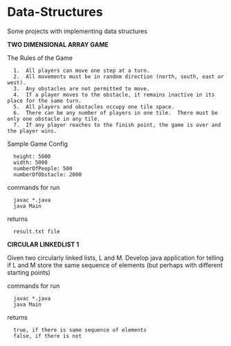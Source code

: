 # Data-Structures
Some projects with implementing data structures

**TWO DIMENSIONAL ARRAY GAME**

The Rules of the Game

      1.  All players can move one step at a turn.
      2.  All movements must be in random direction (north, south, east or west).
      3.  Any obstacles are not permitted to move.
      4.  If a player moves to the obstacle, it remains inactive in its place for the same turn.
      5.  All players and obstacles occupy one tile space.
      6.  There can be any number of players in one tile.  There must be only one obstacle in any tile.
      7.  If any player reaches to the finish point, the game is over and the player wins.

Sample Game Config

      height: 5000
      width: 5000
      numberOfPeople: 500
      numberOfObstacle: 2000

commands for run
 
      javac *.java
      java Main
      
returns 

      result.txt file


**CIRCULAR LINKEDLIST 1**

 Given two circularly linked lists, L and M.
 Develop java application for telling 
 if L and M store the same sequence of elements 
 (but perhaps with different starting points)
 
commands for run
 
      javac *.java
      java Main 

returns 

      true, if there is same sequence of elements 
      false, if there is not
